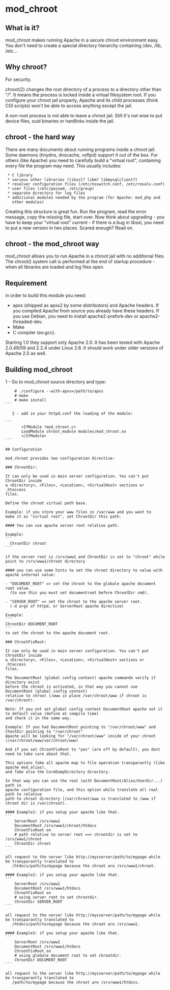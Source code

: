# mod_chroot

## What is it?

   mod_chroot makes running Apache in a secure chroot environment easy. You
   don't need to create a special directory hierarchy containing /dev, /lib,
   /etc...

## Why chroot?

   For security.

   chroot(2) changes the root directory of a process to a directory other
   than "/". It means the process is locked inside a virtual filesystem root.
   If you configure your chroot jail properly, Apache and its child processes
   (think CGI scripts) won't be able to access anything except the jail.

   A non-root process is not able to leave a chroot jail. Still it's not wise
   to put device files, suid binaries or hardlinks inside the jail.

## chroot - the hard way

   There are many documents about running programs inside a chroot jail. Some
   daemons (tinydns, dnscache, vsftpd) support it out of the box. For others
   (like Apache) you need to carefully build a "virtual root", containing
   every file the program may need. This usually includes:

     * C library
     * various other libraries (libssl? libm? libmysqlclient?)
     * resolver configuration files (/etc/nsswitch.conf, /etc/resolv.conf)
     * user files (/etc/passwd, /etc/group)
     * separate directory for log files
     * additional modules needed by the program (for Apache: mod_php and
       other modules)

   Creating this structure is great fun. Run the program, read the error
   message, copy the missing file, start over. Now think about upgrading -
   you have to keep your "virtual root" current - if there is a bug in
   libssl, you need to put a new version in two places. Scared enough? Read
   on.

## chroot - the mod_chroot way

   mod_chroot allows you to run Apache in a chroot jail with no additional
   files. The chroot() system call is performed at the end of startup
   procedure - when all libraries are loaded and log files open. 

## Requirement

   in order to build this module you need:
   - apxs (shipped as apxs2 by some distributors) and Apache
     headers. If you compiled Apache from source you already have these
     headers. If you use Debian, you need to install apache2-prefork-dev or
     apache2-threaded-dev.
   - Make
   - C compiler (ex:gcc).

   Starting 1.0 they support only Apache 2.0.
   It has been tested with Apache 2.0.49/59 and 2.2.4 under Linux 2.6.  It should
   work under older versions of Apache 2.0 as well. 

## Building mod_chroot

   1 - Go to mod_chroot source directory and type:

````
	# ./configure --with-apxs=/path/to/apxs
	# make
	# make install
```

   2 - add in your httpd.conf the loading of the module:

```
       <IfModule !mod_chroot.c>
       LoadModule chroot_module modules/mod_chroot.so
       </IfModule>
```

## Configuration 

mod_chroot provides two configuration directive:

### ChrootDir: 

It can only be used in main server configuration. You can't put ChrootDir inside
a <Directory>, <Files>, <Location>, <VirtualHost> sections or .htaccess
files. 

Define the chroot virtual path base.

Example: if you store your www files in /var/www and you want to
make it as "virtual root", set ChrootDir this path. 
      
#### You can use apache server root relative path.

Example: 
```
  ChrootDir chroot
```

if the server root is /srv/www1 and ChrootDir is set to "chroot" while point to /srv/www1/chroot directory

#### you can use some hints to set the chroot directory to value with apache internal value:

- "DOCUMENT_ROOT" => set the chroot to the globale apache document root value. 
  (to use this you must set documentroot before ChrootDir cmd).

- "SERVER_ROOT" => set the chroot to the apache server root.
  (-d args of httpd, or ServerRoot apache directive)

Example: 
```
ChrootDir DOCUMENT_ROOT
```
to set the chroot to the apache document root.

### ChrootFixRoot: 

It can only be used in main server configuration. You can't put ChrootDir inside
a <Directory>, <Files>, <Location>, <VirtualHost> sections or .htaccess
files. 

The DocumentRoot (global config context) apache commande verify if directory exist 
before the chroot is activated, in that way you cannot use DocumentRoot (global config context) 
relative to chroot (/www in place /var/chroot/www if chroot is /var/chroot). 

Note: If you not set global config context DocumentRoot apache set it to default value (define at compile time) 
and check it in the same way.

Exemple: If you had DocumentRoot pointing to "/var/chroot/www" and ChootDir pointing to "/var/chroot"
Apache will be looking for "/var/chroot/www" inside of your chroot (/var/chroot/www/var/chroot/www)

And if you set ChrootFixRoot to "yes" (are off by default), you dont need to take care about that.

This options fake all apache map to file operation transparantly (like apache mod_alias),
and fake also the CoreDumpDirectory directory.

In that way you can use the real (with DocumentRoot/Alias/UserDir...) path in 
apache configuration file, and this option while translate all real path to relative 
path to chroot directory (/var/chroot/www is translated to /www if chroot dir is /var/chroot).

#### Example1: if you setup your apache like that.
```
	ServerRoot /srv/www1
	DocumentRoot /srv/www1/chroot/htdocs
	ChrootFixRoot on
	# path relative to server root ==> chrootdir is set to /srv/www1/chroot
	ChrootDir chroot 
```

all request to the server like http://mysserver/path/to/mypage while be transparantly translated to
   /htdocs/path/to/mypage because the chroot are /srv/www1/chroot.

#### Example2: if you setup your apache like that.
```
	ServerRoot /srv/www1
	DocumentRoot /srv/www1/htdocs
	ChrootFixRoot on
	# using server root to set chrootdir.
	ChrootDir SERVER_ROOT
```

all request to the server like http://mysserver/path/to/mypage while be transparantly translated to
   /htdocs/path/to/mypage because the chroot are /srv/www1.

#### Example3: if you setup your apache like that.
```
	ServerRoot /srv/www1
	DocumentRoot /srv/www1/htdocs
	ChrootFixRoot on
	# using globale document root to set chrootdir.
	ChrootDir DOCUMENT_ROOT
```

all request to the server like http://mysserver/path/to/mypage while be transparantly translated to
   /path/to/mypage because the chroot are /srv/www1/htdocs.

